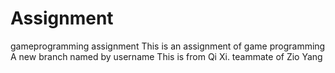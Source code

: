 # Assignment
gameprogramming assignment
This is an assignment of game programming
A new branch named by username
This is from Qi Xi. teammate of Zio Yang

